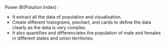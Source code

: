 Power BI(Polution Index)        :
- It extract all the data of population and visualisation.
- Create different histograms, piechart, and cards to define the data clearly as the data is very complex.
- It also quantifies and differenciates the population of male and females in different states and union territories.
